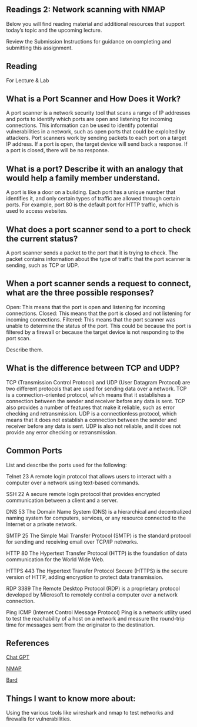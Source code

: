 ## Readings 2: Network scanning with NMAP

Below you will find reading material and additional resources that support today’s topic and the upcoming lecture.

Review the Submission Instructions for guidance on completing and submitting this assignment.

## Reading

For Lecture & Lab

## What is a Port Scanner and How Does it Work?

A port scanner is a network security tool that scans a range of IP addresses and ports to identify which ports are open and listening for incoming connections. This information can be used to identify potential vulnerabilities in a network, such as open ports that could be exploited by attackers.
Port scanners work by sending packets to each port on a target IP address. If a port is open, the target device will send back a response. If a port is closed, there will be no response.


## What is a port? Describe it with an analogy that would help a family member understand.

A port is like a door on a building. Each port has a unique number that identifies it, and only certain types of traffic are allowed through certain ports. For example, port 80 is the default port for HTTP traffic, which is used to access websites.

## What does a port scanner send to a port to check the current status?

A port scanner sends a packet to the port that it is trying to check. The packet contains information about the type of traffic that the port scanner is sending, such as TCP or UDP.

## When a port scanner sends a request to connect, what are the three possible responses? 

Open: This means that the port is open and listening for incoming connections.
Closed: This means that the port is closed and not listening for incoming connections.
Filtered: This means that the port scanner was unable to determine the status of the port. This could be because the port is filtered by a firewall or because the target device is not responding to the port scan.


Describe them.

## What is the difference between TCP and UDP?

TCP (Transmission Control Protocol) and UDP (User Datagram Protocol) are two different protocols that are used for sending data over a network.
TCP is a connection-oriented protocol, which means that it establishes a connection between the sender and receiver before any data is sent. TCP also provides a number of features that make it reliable, such as error checking and retransmission.
UDP is a connectionless protocol, which means that it does not establish a connection between the sender and receiver before any data is sent. UDP is also not reliable, and it does not provide any error checking or retransmission.


## Common Ports

List and describe the ports used for the following:

Telnet 23 A remote login protocol that allows users to interact with a computer over a network using text-based commands.

SSH 22 A secure remote login protocol that provides encrypted communication between a client and a server.

DNS 53 The Domain Name System (DNS) is a hierarchical and decentralized naming system for computers, services, or any resource connected to the Internet or a private network.

SMTP 25  The Simple Mail Transfer Protocol (SMTP) is the standard protocol for sending and receiving email over TCP/IP networks.

HTTP  80 The Hypertext Transfer Protocol (HTTP) is the foundation of data communication for the World Wide Web.

HTTPS  443  The Hypertext Transfer Protocol Secure (HTTPS) is the secure version of HTTP, adding encryption to protect data transmission.

RDP  3389  The Remote Desktop Protocol (RDP) is a proprietary protocol developed by Microsoft to remotely control a computer over a network connection.

Ping   ICMP (Internet Control Message Protocol) Ping is a network utility used to test the reachability of a host on a network and measure the round-trip time for messages sent from the originator to the destination.

## References

[Chat GPT](https://chat.openai.com/share/bf76dc29-997c-4c68-900e-c80760f353aa)

[NMAP](https://www.varonis.com/blog/port-scanning-techniques) 

[Bard](https://bard.google.com/chat/889fe46c8efdcb09) 

## Things I want to know more about:

Using the various tools like wireshark and nmap to test networks and firewalls for vulnerabilities.

